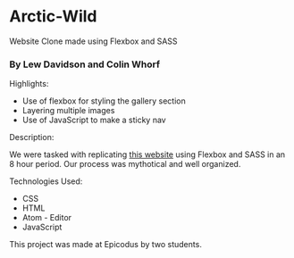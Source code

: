 # Arctic-Wild
Website Clone made using Flexbox and SASS
### By Lew Davidson and Colin Whorf

Highlights:
* Use of flexbox for styling the gallery section 
* Layering multiple images 
* Use of JavaScript to make a sticky nav

Description:

We were tasked with replicating [this website](https://arcticwild.com/) using Flexbox and SASS in an 8 hour period. Our process was mythotical and well organized.

Technologies Used:

* CSS
* HTML
* Atom - Editor
* JavaScript

This project was made at Epicodus by two students.
